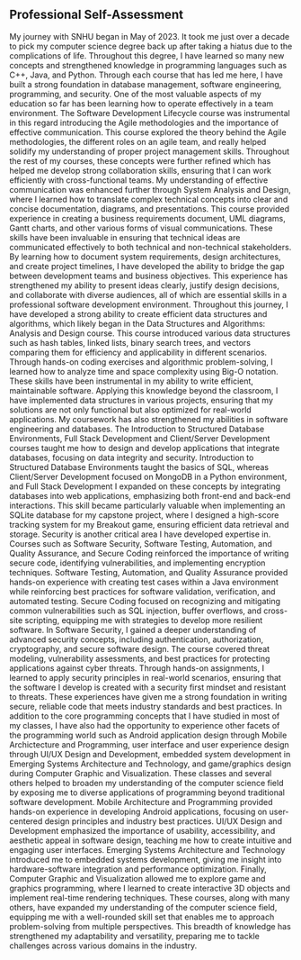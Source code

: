 ## Professional Self-Assessment
My journey with SNHU began in May of 2023. It took me just over a decade to pick my computer science degree back up after taking a hiatus due to the complications of life. Throughout this degree, I have learned so many new concepts and strengthened knowledge in programming languages such as C++, Java, and Python. Through each course that has led me here, I have built a strong foundation in database management, software engineering, programming, and security.
One of the most valuable aspects of my education so far has been learning how to operate effectively in a team environment. The Software Development Lifecycle course was instrumental in this regard introducing the Agile methodologies and the importance of effective communication. This course explored the theory behind the Agile methodologies, the different roles on an agile team, and really helped solidify my understanding of proper project management skills. Throughout the rest of my courses, these concepts were further refined which has helped me develop strong collaboration skills, ensuring that I can work efficiently with cross-functional teams.
My understanding of effective communication was enhanced further through System Analysis and Design, where I learned how to translate complex technical concepts into clear and concise documentation, diagrams, and presentations. This course provided experience in creating a business requirements document, UML diagrams, Gantt charts, and other various forms of visual communications. These skills have been invaluable in ensuring that technical ideas are communicated effectively to both technical and non-technical stakeholders. By learning how to document system requirements, design architectures, and create project timelines, I have developed the ability to bridge the gap between development teams and business objectives. This experience has strengthened my ability to present ideas clearly, justify design decisions, and collaborate with diverse audiences, all of which are essential skills in a professional software development environment.
Throughout this journey, I have developed a strong ability to create efficient data structures and algorithms, which likely began in the Data Structures and Algorithms: Analysis and Design course. This course introduced various data structures such as hash tables, linked lists, binary search trees, and vectors comparing them for efficiency and applicability in different scenarios. Through hands-on coding exercises and algorithmic problem-solving, I learned how to analyze time and space complexity using Big-O notation. These skills have been instrumental in my ability to write efficient, maintainable software. Applying this knowledge beyond the classroom, I have implemented data structures in various projects, ensuring that my solutions are not only functional but also optimized for real-world applications.
My coursework has also strengthened my abilities in software engineering and databases. The Introduction to Structured Database Environments, Full Stack Development and Client/Server Development courses taught me how to design and develop applications that integrate databases, focusing on data integrity and security. Introduction to Structured Database Environments taught the basics of SQL, whereas Client/Server Development focused on MongoDB in a Python environment, and Full Stack Development I expanded on these concepts by integrating databases into web applications, emphasizing both front-end and back-end interactions.  This skill became particularly valuable when implementing an SQLite database for my capstone project, where I designed a high-score tracking system for my Breakout game, ensuring efficient data retrieval and storage.
Security is another critical area I have developed expertise in. Courses such as Software Security, Software Testing, Automation, and Quality Assurance, and Secure Coding reinforced the importance of writing secure code, identifying vulnerabilities, and implementing encryption techniques. Software Testing, Automation, and Quality Assurance provided hands-on experience with creating test cases within a Java environment while reinforcing best practices for software validation, verification, and automated testing. Secure Coding focused on recognizing and mitigating common vulnerabilities such as SQL injection, buffer overflows, and cross-site scripting, equipping me with strategies to develop more resilient software. In Software Security, I gained a deeper understanding of advanced security concepts, including authentication, authorization, cryptography, and secure software design. The course covered threat modeling, vulnerability assessments, and best practices for protecting applications against cyber threats. Through hands-on assignments, I learned to apply security principles in real-world scenarios, ensuring that the software I develop is created with a security first mindset and resistant to threats. These experiences have given me a strong foundation in writing secure, reliable code that meets industry standards and best practices.
In addition to the core programming concepts that I have studied in most of my classes, I have also had the opportunity to experience other facets of the programming world such as Android application design through Mobile Archictecture and Programming, user interface and user experience design through UI/UX Design and Development, embedded system development in Emerging Systems Architecture and Technology, and game/graphics design during Computer Graphic and Visualization. These classes and several others helped to broaden my understanding of the computer science field by exposing me to diverse applications of programming beyond traditional software development. Mobile Architecture and Programming provided hands-on experience in developing Android applications, focusing on user-centered design principles and industry best practices. UI/UX Design and Development emphasized the importance of usability, accessibility, and aesthetic appeal in software design, teaching me how to create intuitive and engaging user interfaces. Emerging Systems Architecture and Technology introduced me to embedded systems development, giving me insight into hardware-software integration and performance optimization. Finally, Computer Graphic and Visualization allowed me to explore game and graphics programming, where I learned to create interactive 3D objects and implement real-time rendering techniques.
These courses, along with many others, have expanded my understanding of the computer science field, equipping me with a well-rounded skill set that enables me to approach problem-solving from multiple perspectives. This breadth of knowledge has strengthened my adaptability and versatility, preparing me to tackle challenges across various domains in the industry.
